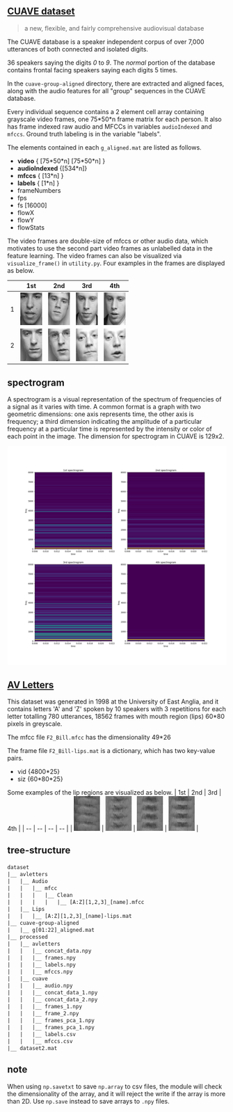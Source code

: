 ## [CUAVE dataset](http://people.csail.mit.edu/siracusa/avdata/)

> a new, flexible, and fairly comprehensive audiovisual database

The CUAVE database is a speaker independent corpus of over 7,000 utterances of both connected and isolated digits. 


36 speakers saying the digits *0* to *9*. The *normal* portion of the database contains frontal facing speakers saying each digits 5 times. 

In the ```cuave-group-aligned``` directory, there are extracted and aligned faces, along with the audio features for all "group" sequences in the CUAVE database.

Every individual sequence contains a 2 element cell array containing grayscale video frames, one 75\*50\*n frame matrix for each person. It also has frame indexed raw audio and MFCCs in variables ```audioIndexed``` and ```mfccs```. Ground truth labeling is in the variable "labels". 

The elements contained in each ```g_aligned.mat``` are listed as follows.
* **video** { [75\*50\*n] [75\*50\*n] }
* **audioIndexed** {[534\*n]}
* **mfccs** { [13*n] }
* **labels** { [1*n] }
* frameNumbers
* fps
* fs [16000]
* flowX
* flowY
* flowStats

The video frames are double-size of mfccs or other audio data, which motivates to use the second part video frames as unlabelled data in the feature learning. The video frames can also be visualized via ```visualize_frame()``` in ```utility.py```. Four examples in the frames are displayed as below.

| | 1st | 2nd | 3rd | 4th |
|-| --  | --  | --  | --  |
|1| ![](../images/cuave_1_frame_1.png) | ![](../images/cuave_1_frame_2.png) | ![](../images/cuave_1_frame_3.png) | ![](../images/cuave_1_frame_4.png) |
|2| ![](../images/cuave_2_frame_1.png) | ![](../images/cuave_2_frame_2.png) | ![](../images/cuave_2_frame_3.png) | ![](../images/cuave_2_frame_4.png)

## spectrogram

A spectrogram is a visual representation of the spectrum of frequencies of a signal as it varies with time. A common format is a graph with two geometric dimensions: one axis represents time, the other axis is frequency; a third dimension indicating the amplitude of a particular frequency at a particular time is represented by the intensity or color of each point in the image. The dimension for spectrogram in CUAVE is 129x2. 

![](../images/cuave_spectrogram.png)


## [AV Letters](http://www.ee.surrey.ac.uk/Projects/LILiR/datasets/avletters1/index.html)

This dataset was generated in 1998 at the University of East Anglia, and it contains letters 'A' and 'Z' spoken by 10 speakers with 3 repetitions for each letter totalling 780 utterances, 18562 frames with mouth region (lips) 60*80 pixels in greyscale. 

The mfcc file ```F2_Bill.mfcc``` has the dimensionality 49*26

The frame file ```F2_Bill-lips.mat``` is a dictionary, which has two key-value pairs.
* vid {4800*25}
* siz {60\*80\*25}

Some examples of the lip regions are visualized as below.
| 1st | 2nd | 3rd | 4th |
| --  | --  | --  | --  |
| ![](../images/avletter_frame_1.png) | ![](../images/avletter_frame_2.png) | ![](../images/avletter_frame_3.png) | ![](../images/avletter_frame_4.png) |

## tree-structure

```tree
dataset
|__ avletters 
|   |__ Audio
|   |   |__ mfcc
|   |   |   |__ Clean
|   |   |   |   |__ [A:Z][1,2,3]_[name].mfcc
|   |__ Lips
|   |   |__ [A:Z][1,2,3]_[name]-lips.mat
|__ cuave-group-aligned
|   |__ g[01:22]_aligned.mat
|__ processed
|   |__ avletters
|   |   |__ concat_data.npy
|   |   |__ frames.npy
|   |   |__ labels.npy
|   |   |__ mfccs.npy
|   |__ cuave
|   |   |__ audio.npy
|   |   |__ concat_data_1.npy
|   |   |__ concat_data_2.npy
|   |   |__ frames_1.npy
|   |   |__ frame_2.npy
|   |   |__ frames_pca_1.npy
|   |   |__ frames_pca_1.npy
|   |   |__ labels.csv
|   |   |__ mfccs.csv
|__ dataset2.mat
```

## note 

When using ```np.savetxt``` to save ```np.array``` to csv files, the module will check the dimensionality of the array, and it will reject the write if the array is more than 2D. Use ```np.save``` instead to save arrays to ```.npy``` files.